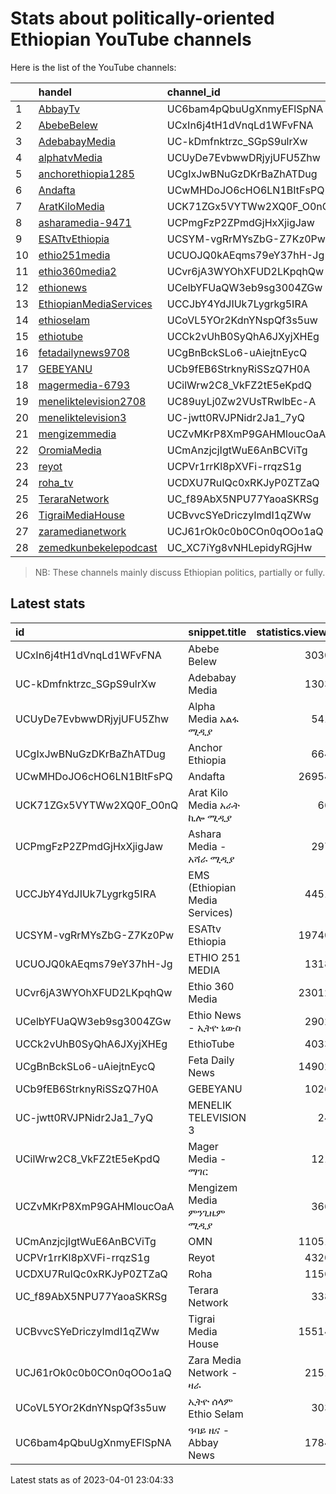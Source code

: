 
# Stats about politically-oriented Ethiopian YouTube channels

Here is the list of the YouTube channels:

|     | handel                                                                         | channel_id               |
|:----|:-------------------------------------------------------------------------------|:-------------------------|
| 1   | [AbbayTv](https://youtube.com/channel/UC6bam4pQbuUgXnmyEFlSpNA)                | UC6bam4pQbuUgXnmyEFlSpNA |
| 2   | [AbebeBelew](https://youtube.com/channel/UCxIn6j4tH1dVnqLd1WFvFNA)             | UCxIn6j4tH1dVnqLd1WFvFNA |
| 3   | [AdebabayMedia](https://youtube.com/channel/UC-kDmfnktrzc_SGpS9ulrXw)          | UC-kDmfnktrzc_SGpS9ulrXw |
| 4   | [alphatvMedia](https://youtube.com/channel/UCUyDe7EvbwwDRjyjUFU5Zhw)           | UCUyDe7EvbwwDRjyjUFU5Zhw |
| 5   | [anchorethiopia1285](https://youtube.com/channel/UCgIxJwBNuGzDKrBaZhATDug)     | UCgIxJwBNuGzDKrBaZhATDug |
| 6   | [Andafta](https://youtube.com/channel/UCwMHDoJO6cHO6LN1BItFsPQ)                | UCwMHDoJO6cHO6LN1BItFsPQ |
| 7   | [AratKiloMedia](https://youtube.com/channel/UCK71ZGx5VYTWw2XQ0F_O0nQ)          | UCK71ZGx5VYTWw2XQ0F_O0nQ |
| 8   | [asharamedia-9471](https://youtube.com/channel/UCPmgFzP2ZPmdGjHxXjigJaw)       | UCPmgFzP2ZPmdGjHxXjigJaw |
| 9   | [ESATtvEthiopia](https://youtube.com/channel/UCSYM-vgRrMYsZbG-Z7Kz0Pw)         | UCSYM-vgRrMYsZbG-Z7Kz0Pw |
| 10  | [ethio251media](https://youtube.com/channel/UCUOJQ0kAEqms79eY37hH-Jg)          | UCUOJQ0kAEqms79eY37hH-Jg |
| 11  | [ethio360media2](https://youtube.com/channel/UCvr6jA3WYOhXFUD2LKpqhQw)         | UCvr6jA3WYOhXFUD2LKpqhQw |
| 12  | [ethionews](https://youtube.com/channel/UCelbYFUaQW3eb9sg3004ZGw)              | UCelbYFUaQW3eb9sg3004ZGw |
| 13  | [EthiopianMediaServices](https://youtube.com/channel/UCCJbY4YdJIUk7Lygrkg5IRA) | UCCJbY4YdJIUk7Lygrkg5IRA |
| 14  | [ethioselam](https://youtube.com/channel/UCoVL5YOr2KdnYNspQf3s5uw)             | UCoVL5YOr2KdnYNspQf3s5uw |
| 15  | [ethiotube](https://youtube.com/channel/UCCk2vUhB0SyQhA6JXyjXHEg)              | UCCk2vUhB0SyQhA6JXyjXHEg |
| 16  | [fetadailynews9708](https://youtube.com/channel/UCgBnBckSLo6-uAiejtnEycQ)      | UCgBnBckSLo6-uAiejtnEycQ |
| 17  | [GEBEYANU](https://youtube.com/channel/UCb9fEB6StrknyRiSSzQ7H0A)               | UCb9fEB6StrknyRiSSzQ7H0A |
| 18  | [magermedia-6793](https://youtube.com/channel/UCilWrw2C8_VkFZ2tE5eKpdQ)        | UCilWrw2C8_VkFZ2tE5eKpdQ |
| 19  | [meneliktelevision2708](https://youtube.com/channel/UC89uyLj0Zw2VUsTRwlbEc-A)  | UC89uyLj0Zw2VUsTRwlbEc-A |
| 20  | [meneliktelevision3](https://youtube.com/channel/UC-jwtt0RVJPNidr2Ja1_7yQ)     | UC-jwtt0RVJPNidr2Ja1_7yQ |
| 21  | [mengizemmedia](https://youtube.com/channel/UCZvMKrP8XmP9GAHMloucOaA)          | UCZvMKrP8XmP9GAHMloucOaA |
| 22  | [OromiaMedia](https://youtube.com/channel/UCmAnzjcjIgtWuE6AnBCViTg)            | UCmAnzjcjIgtWuE6AnBCViTg |
| 23  | [reyot](https://youtube.com/channel/UCPVr1rrKl8pXVFi-rrqzS1g)                  | UCPVr1rrKl8pXVFi-rrqzS1g |
| 24  | [roha_tv](https://youtube.com/channel/UCDXU7RuIQc0xRKJyP0ZTZaQ)                | UCDXU7RuIQc0xRKJyP0ZTZaQ |
| 25  | [TeraraNetwork](https://youtube.com/channel/UC_f89AbX5NPU77YaoaSKRSg)          | UC_f89AbX5NPU77YaoaSKRSg |
| 26  | [TigraiMediaHouse](https://youtube.com/channel/UCBvvcSYeDriczyImdI1qZWw)       | UCBvvcSYeDriczyImdI1qZWw |
| 27  | [zaramedianetwork](https://youtube.com/channel/UCJ61rOk0c0b0COn0qOOo1aQ)       | UCJ61rOk0c0b0COn0qOOo1aQ |
| 28  | [zemedkunbekelepodcast](https://youtube.com/channel/UC_XC7iYg8vNHLepidyRGjHw)  | UC_XC7iYg8vNHLepidyRGjHw |

> NB: These channels mainly discuss Ethiopian politics, partially or
> fully.

## Latest stats

| id                       | snippet.title                  | statistics.viewCount | statistics.subscriberCount | statistics.videoCount |
|:-------------------------|:-------------------------------|---------------------:|---------------------------:|----------------------:|
| UCxIn6j4tH1dVnqLd1WFvFNA | Abebe Belew                    |             30303247 |                     152000 |                  1062 |
| UC-kDmfnktrzc_SGpS9ulrXw | Adebabay Media                 |             13036893 |                      99400 |                   914 |
| UCUyDe7EvbwwDRjyjUFU5Zhw | Alpha Media አልፋ ሚዲያ            |              5411148 |                      40400 |                   981 |
| UCgIxJwBNuGzDKrBaZhATDug | Anchor Ethiopia                |              6648079 |                      80400 |                   236 |
| UCwMHDoJO6cHO6LN1BItFsPQ | Andafta                        |            269542794 |                     889000 |                  5974 |
| UCK71ZGx5VYTWw2XQ0F_O0nQ | Arat Kilo Media አራት ኪሎ ሚዲያ     |               669293 |                      16100 |                    89 |
| UCPmgFzP2ZPmdGjHxXjigJaw | Ashara Media - አሻራ ሚዲያ         |              2971184 |                      35100 |                   771 |
| UCCJbY4YdJIUk7Lygrkg5IRA | EMS (Ethiopian Media Services) |             44514734 |                     222000 |                  1046 |
| UCSYM-vgRrMYsZbG-Z7Kz0Pw | ESATtv Ethiopia                |            197405901 |                     641000 |                  8811 |
| UCUOJQ0kAEqms79eY37hH-Jg | ETHIO 251 MEDIA                |             13187078 |                     109000 |                   912 |
| UCvr6jA3WYOhXFUD2LKpqhQw | Ethio 360 Media                |            230124604 |                     583000 |                  4006 |
| UCelbYFUaQW3eb9sg3004ZGw | Ethio News - ኢትዮ ኒውስ           |             29028481 |                     164000 |                  1430 |
| UCCk2vUhB0SyQhA6JXyjXHEg | EthioTube                      |             40330479 |                     224000 |                  1750 |
| UCgBnBckSLo6-uAiejtnEycQ | Feta Daily News                |            149028357 |                     583000 |                   991 |
| UCb9fEB6StrknyRiSSzQ7H0A | GEBEYANU                       |             10266427 |                     107000 |                   638 |
| UC-jwtt0RVJPNidr2Ja1_7yQ | MENELIK TELEVISION 3           |               246145 |                       2910 |                   129 |
| UCilWrw2C8_VkFZ2tE5eKpdQ | Mager Media - ማገር              |              1213374 |                      22900 |                   322 |
| UCZvMKrP8XmP9GAHMloucOaA | Mengizem Media ምንጊዜም ሚዲያ       |              3660557 |                      31200 |                  1296 |
| UCmAnzjcjIgtWuE6AnBCViTg | OMN                            |            110513467 |                     513000 |                  9670 |
| UCPVr1rrKl8pXVFi-rrqzS1g | Reyot                          |             43204588 |                     189000 |                  2069 |
| UCDXU7RuIQc0xRKJyP0ZTZaQ | Roha                           |             11563335 |                      95200 |                   975 |
| UC_f89AbX5NPU77YaoaSKRSg | Terara Network                 |              3389884 |                      45100 |                   276 |
| UCBvvcSYeDriczyImdI1qZWw | Tigrai Media House             |            155145214 |                     351000 |                  5473 |
| UCJ61rOk0c0b0COn0qOOo1aQ | Zara Media Network - ዛራ        |             21515125 |                     129000 |                   418 |
| UCoVL5YOr2KdnYNspQf3s5uw | ኢትዮ ሰላም Ethio Selam            |              3032904 |                      37700 |                   120 |
| UC6bam4pQbuUgXnmyEFlSpNA | ዓባይ ዜና - Abbay News            |             17843758 |                     335000 |                  1182 |

Latest stats as of 2023-04-01 23:04:33
